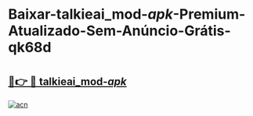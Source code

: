 # Baixar-talkieai_mod-_apk_-Premium-Atualizado-Sem-Anúncio-Grátis-qk68d

# <h2><a href="https://65bdu0.esa.edu.pl?src=talkieai_mod-_apk_&ref=qk68d">🔗👉 🔴 talkieai_mod-_apk_</a></h2>

[![acn](https://github.com/user-attachments/assets/0f9c940e-d8b0-45ae-aac7-cd30a18b3e1c)](https://65bdu0.esa.edu.pl?src=talkieai_mod-_apk_&ref=qk68d)

